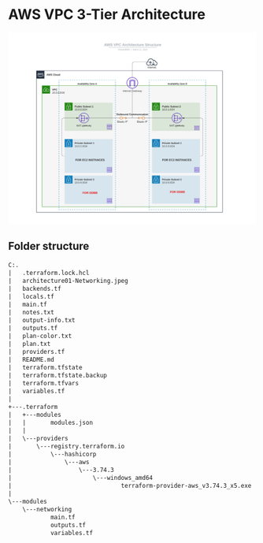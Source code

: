 # AWS VPC 3-Tier Architecture

<img src="/architecture01-networking/architecture01-Networking.jpeg"/>

## Folder structure

```
C:.
|   .terraform.lock.hcl
|   architecture01-Networking.jpeg
|   backends.tf
|   locals.tf
|   main.tf
|   notes.txt
|   output-info.txt
|   outputs.tf
|   plan-color.txt
|   plan.txt
|   providers.tf
|   README.md
|   terraform.tfstate
|   terraform.tfstate.backup
|   terraform.tfvars
|   variables.tf
|
+---.terraform
|   +---modules
|   |       modules.json
|   |
|   \---providers
|       \---registry.terraform.io
|           \---hashicorp
|               \---aws
|                   \---3.74.3
|                       \---windows_amd64
|                               terraform-provider-aws_v3.74.3_x5.exe
|
\---modules
    \---networking
            main.tf
            outputs.tf
            variables.tf
```
